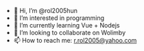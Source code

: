 - 👋 Hi, I’m @rol2005hun
- 👀 I’m interested in programming
- 🌱 I’m currently learning Vue + Nodejs
- 💞️ I’m looking to collaborate on Wolimby
- 📫 How to reach me: r.rol2005@yahoo.com

<!---
rol2005hun/rol2005hun is a ✨ special ✨ repository because its `README.md` (this file) appears on your GitHub profile.
You can click the Preview link to take a look at your changes.
--->
